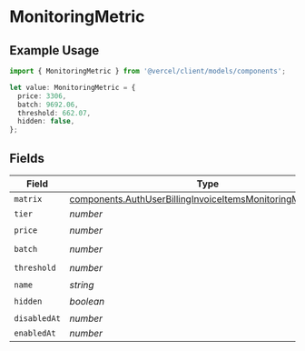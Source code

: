 # MonitoringMetric

## Example Usage

```typescript
import { MonitoringMetric } from '@vercel/client/models/components';

let value: MonitoringMetric = {
  price: 3306,
  batch: 9692.06,
  threshold: 662.07,
  hidden: false,
};
```

## Fields

| Field        | Type                                                                                                                                         | Required           | Description |
| ------------ | -------------------------------------------------------------------------------------------------------------------------------------------- | ------------------ | ----------- |
| `matrix`     | [components.AuthUserBillingInvoiceItemsMonitoringMetricMatrix](../../models/components/authuserbillinginvoiceitemsmonitoringmetricmatrix.md) | :heavy_minus_sign: | N/A         |
| `tier`       | _number_                                                                                                                                     | :heavy_minus_sign: | N/A         |
| `price`      | _number_                                                                                                                                     | :heavy_check_mark: | N/A         |
| `batch`      | _number_                                                                                                                                     | :heavy_check_mark: | N/A         |
| `threshold`  | _number_                                                                                                                                     | :heavy_check_mark: | N/A         |
| `name`       | _string_                                                                                                                                     | :heavy_minus_sign: | N/A         |
| `hidden`     | _boolean_                                                                                                                                    | :heavy_check_mark: | N/A         |
| `disabledAt` | _number_                                                                                                                                     | :heavy_minus_sign: | N/A         |
| `enabledAt`  | _number_                                                                                                                                     | :heavy_minus_sign: | N/A         |
